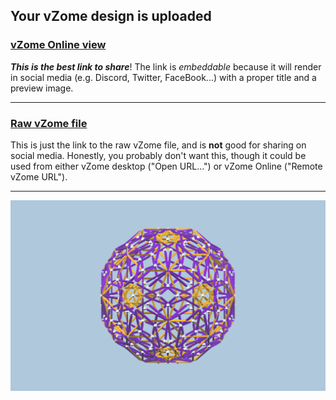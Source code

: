 ## Your vZome design is uploaded

### [vZome Online view][embed]

***This is the best link to share***!  The link is *embeddable* because it will render in social media (e.g. Discord, Twitter, FaceBook...) with a proper title and a preview image.

---

### [Raw vZome file][raw]

This is just the link to the raw vZome file, and is **not** good for
sharing on social media.
Honestly, you probably don't want this, though it could be used from either
vZome desktop ("Open URL...") or vZome Online ("Remote vZome URL").

---

![Image](<Enneacon-plus-5-Twins.png>)


[embed]: <https://vzome.com/app/embed.py?url=https://raw.githubusercontent.com/John-Kostick/vzome-sharing/main/2021/12/01/12-36-12-Enneacon-plus-5-Twins/Enneacon-plus-5-Twins.vZome>
[raw]: <https://raw.githubusercontent.com/John-Kostick/vzome-sharing/main/2021/12/01/12-36-12-Enneacon-plus-5-Twins/Enneacon-plus-5-Twins.vZome>
